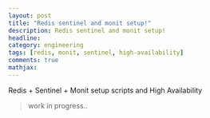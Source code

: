 ```yaml
---
layout: post
title: "Redis sentinel and monit setup!"
description: Redis sentinel and monit setup!
headline: 
category: engineering
tags: [redis, monit, sentinel, high-availability]
comments: true
mathjax: 
---
```


Redis + Sentinel + Monit setup scripts and High Availability  

> work in progress..

